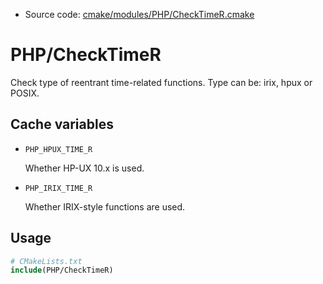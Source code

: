 <!-- This is auto-generated file. -->
* Source code: [cmake/modules/PHP/CheckTimeR.cmake](https://github.com/petk/php-build-system/blob/master/cmake/cmake/modules/PHP/CheckTimeR.cmake)

# PHP/CheckTimeR

Check type of reentrant time-related functions. Type can be: irix, hpux or
POSIX.

## Cache variables

* `PHP_HPUX_TIME_R`

  Whether HP-UX 10.x is used.

* `PHP_IRIX_TIME_R`

  Whether IRIX-style functions are used.

## Usage

```cmake
# CMakeLists.txt
include(PHP/CheckTimeR)
```
